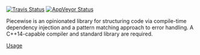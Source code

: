 [![Travis Status](https://travis-ci.org/mikezackles/piecewise.svg?branch=master)](https://travis-ci.org/mikezackles/piecewise)
[![AppVeyor Status](https://ci.appveyor.com/api/projects/status/github/mikezackles/piecewise?svg=true&branch=master)](https://ci.appveyor.com/project/mikezackles/piecewise)

Piecewise is an opinionated library for structuring code via compile-time
dependency injection and a pattern matching approach to error handling. A
C++14-capable compiler and standard library are required.

[Usage](test/multifail.cpp)
